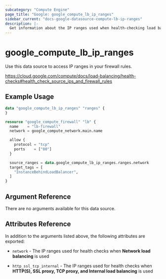 ```yaml
---
subcategory: "Compute Engine"
page_title: "Google: google_compute_lb_ip_ranges"
sidebar_current: "docs-google-datasource-compute-lb-ip-ranges"
description: |-
  Get information about the IP ranges used when health-checking load balancers.
---
```


# google_compute_lb_ip_ranges

Use this data source to access IP ranges in your firewall rules.

https://cloud.google.com/compute/docs/load-balancing/health-checks#health_check_source_ips_and_firewall_rules

## Example Usage

```tf
data "google_compute_lb_ip_ranges" "ranges" {
}

resource "google_compute_firewall" "lb" {
  name    = "lb-firewall"
  network = google_compute_network.main.name

  allow {
    protocol = "tcp"
    ports    = ["80"]
  }

  source_ranges = data.google_compute_lb_ip_ranges.ranges.network
  target_tags = [
    "InstanceBehindLoadBalancer",
  ]
}
```

## Argument Reference

There are no arguments available for this data source.

## Attributes Reference

In addition to the arguments listed above, the following attributes are exported:

* `network` - The IP ranges used for health checks when **Network load balancing** is used

* `http_ssl_tcp_internal` - The IP ranges used for health checks when **HTTP(S), SSL proxy, TCP proxy, and Internal load balancing** is used
